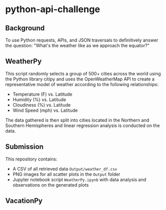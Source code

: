 # python-api-challenge

## Background
To use Python requests, APIs, and JSON traversals to definitively answer the question: "What's the weather like as we approach the equator?"

## WeatherPy
This script randomly selects a group of 500+ cities across the world using the Python library citipy and uses the OpenWeatherMap API to create a representative model of weather according to the following relationships:
- Temperature (F) vs. Latitude
- Humidity (%) vs. Latitude
- Cloudiness (%) vs. Latitude
- Wind Speed (mph) vs. Latitude

The data gathered is then split into cities located in the Northern and Southern Hemispheres and linear regression analysis is conducted on the data.

## Submission
This repository contains:
- A CSV of all retrieved data `Output/weather_df.csv`
- PNG images for all scatter plots in the `Output` folder
- Jupyter notebook script `WeatherPy.ipynb` with data analysis and observations on the generated plots

## VacationPy
